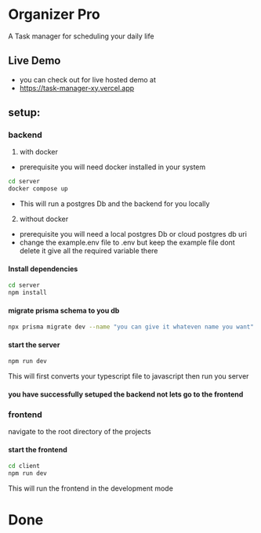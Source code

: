
# Organizer Pro
A Task manager for scheduling your daily life

## Live Demo
- you can check out for live hosted demo at 
- https://task-manager-xy.vercel.app
## setup:

### backend
1. with docker 
- prerequisite you will need docker installed in your system 
```bash
cd server 
docker compose up 
```
- This will run a postgres Db and the backend for you locally 

2. without docker 

- prerequisite you will need a local postgres Db or cloud postgres db  uri
- change the example.env file to .env but keep the example file dont delete it give all the required variable there
 
 #### Install dependencies
 ```bash
 cd server 
 npm install 
```

 #### migrate prisma schema to you db 
```bash
npx prisma migrate dev --name "you can give it whateven name you want"
```
#### start the server 
```bash
npm run dev 
```
This will first converts your typescript file to javascript then run you server
#### you have successfully setuped the backend not lets go to the frontend


### frontend

navigate to the root directory of the projects

#### start the frontend
```bash
cd client
npm run dev 
```
This will run the frontend in the development mode

# Done
